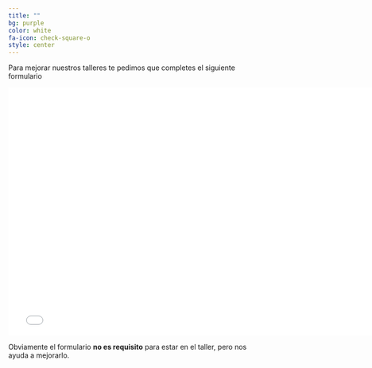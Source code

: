 ```yaml
---
title: ""
bg: purple
color: white
fa-icon: check-square-o
style: center
---
```


Para mejorar nuestros talleres te pedimos que completes el siguiente formulario  

<div class="icontain">
<iframe src="//docs.google.com/forms/d/1rwPv6e1TenuSgZcBIPTbVb2qztIB2YaIJj0lye2ADJE/viewform?embedded=true" width="760" height="500" frameborder="0" marginheight="0" marginwidth="0">Cargando...</iframe>
</div>

Obviamente el formulario **no es requisito** para estar en el taller, pero nos ayuda a mejorarlo.

